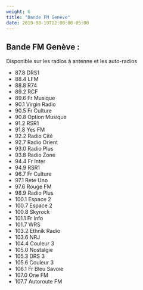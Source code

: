 ```yaml
---
weight: 6
title: "Bande FM Genève"
date: 2019-08-19T12:00:00-05:00
---
```


Bande FM Genève :
---
Disponible sur les radios à antenne et les auto-radios


* 87.8 	  DRS1
* 88.4 	  LFM
* 88.8 	  R74
* 89.2 	  RCF
* 89.6 	  Fr Musique
* 90.1 	  Virgin Radio
* 90.5  	Fr Culture
* 90.8 	  Option Musique
* 91.2 	  RSR1
* 91.8 	  Yes FM
* 92.2 	  Radio Cité
* 92.7 	  Radio Orient
* 93.0 	  Radio Plus
* 93.8    Radio Zone
* 94.4 	  Fr Inter
* 94.9 	  RSR1
* 96.7 	  Fr Culture
* 97.1 	  Rete Uno
* 97.6 	  Rouge FM
* 98.9 	  Radio Plus
* 100.1   Espace 2
* 100.7   Espace 2
* 100.8   Skyrock
* 101.1   Fr Info
* 101.7   WRS
* 103.2   Ethnik Radio
* 103.6   NRJ
* 104.4   Couleur 3
* 105.0   Nostalgie
* 105.3   DRS 3
* 105.6   Couleur 3
* 106.1   Fr Bleu Savoie
* 107.0   One FM
* 107.7   Autoroute FM

